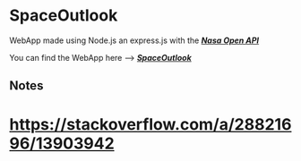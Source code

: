 SpaceOutlook
============

WebApp made using Node.js an express.js with the ***[Nasa Open API](https://api.nasa.gov/)***

You can find the WebApp here --> ***[SpaceOutlook](https://desolate-sea-56993.herokuapp.com/)***

Notes
------


# https://stackoverflow.com/a/28821696/13903942
